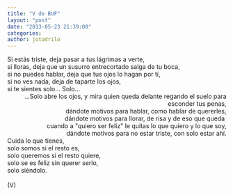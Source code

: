 ```yaml
---
title: "V de BUF"
layout: "post"
date: "2013-05-23 21:39:00"
categories: 
author: jotadrilo
---
```


<div class="css-full-post-content js-full-post-content">
Si estás triste, deja pasar a tus lágrimas a verte,<br />si lloras, deja que un susurro entrecortado salga de tu boca,<br />si no puedes hablar, deja que tus ojos lo hagan por tí,<br />si no ves nada, deja de taparte los ojos,<br />si te sientes solo... Solo...<br /><div style="text-align: right;">...Solo abre los ojos, y mira quien queda delante regando el suelo para esconder tus penas,</div><div style="text-align: right;">dándote motivos para hablar, como hablar de quererles,</div><div style="text-align: right;">dándote motivos para llorar, de risa y de eso que queda&nbsp;</div><div style="text-align: right;">cuando a "quiero ser feliz" le quitas lo que quiero y lo que soy,</div><div style="text-align: right;">dándote motivos para no estar triste, con solo estar ahí.</div>Cuida lo que tienes,<br />solo somos si el resto es,<br />solo queremos si el resto quiere,<br />solo se es feliz sin querer serlo,<br />solo siéndolo.<br /><br />(V)
</div>
